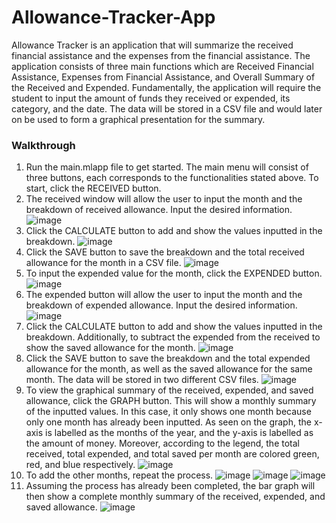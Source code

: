 # Allowance-Tracker-App

Allowance Tracker is an application that will summarize the received financial assistance and the expenses from the financial assistance. The application consists of three main functions which are Received Financial Assistance, Expenses from Financial Assistance, and Overall Summary of the Received and Expended. Fundamentally, the application will require the student to input the amount of funds they received or expended, its category, and the date. The data will be stored in a CSV file and would later on be used to form a graphical presentation for the summary.

### Walkthrough

1. Run the main.mlapp file to get started. The main menu will consist of three buttons, each corresponds to the functionalities stated above. To start, click the RECEIVED button.
2. The received window will allow the user to input the month and the breakdown of received allowance. Input the desired information.
![image](https://github.com/user-attachments/assets/4e27c69b-1a3c-4b32-b7da-a325b1a5d9f1)
3. Click the CALCULATE button to add and show the values inputted in the breakdown.
![image](https://github.com/user-attachments/assets/62f281c3-cba1-42c0-b1c2-14b54975094d)
4. Click the SAVE button to save the breakdown and the total received allowance for the month in a CSV file.
![image](https://github.com/user-attachments/assets/accefe58-d1fe-4bc1-b6fb-0cd789d4a88b)
5. To input the expended value for the month, click the EXPENDED button.
![image](https://github.com/user-attachments/assets/3ce19f96-eaf3-4bfd-a1f3-10b5de443ff3)
6. The expended button will allow the user to input the month and the breakdown of expended allowance. Input the desired information.
![image](https://github.com/user-attachments/assets/00e26c22-eade-4bab-9fc2-0110494d2cf8)
7. Click the CALCULATE button to add and show the values inputted in the breakdown. Additionally, to subtract the expended from the received to show the saved allowance for the month.
![image](https://github.com/user-attachments/assets/befb200a-de37-4559-9301-c72baad9695a)
8. Click the SAVE button to save the breakdown and the total expended allowance for the month, as well as the saved allowance for the same month. The data will be stored in two different CSV files.
![image](https://github.com/user-attachments/assets/7c8ee536-9796-49e9-b161-9e7f4bee5a69)
9. To view the graphical summary of the received, expended, and saved allowance, click the GRAPH button. This will show a monthly summary of the inputted values. In this case, it only shows one month because only one month has already been inputted. As seen on the graph, the x-axis is labelled as the months of the year, and the y-axis is labelled as the amount of money. Moreover, according to the legend, the total received, total expended, and total saved per month are colored green, red, and blue respectively.
![image](https://github.com/user-attachments/assets/68c2ba9f-18bd-4707-a4b0-31e351e9fb10)
10. To add the other months, repeat the process.
![image](https://github.com/user-attachments/assets/c2044696-92d6-47fa-afd9-1954d68518db)
![image](https://github.com/user-attachments/assets/1ab5a5e6-7b97-46ba-af9b-e4dacbebd3a3)
![image](https://github.com/user-attachments/assets/d7fcd8aa-054f-423c-94e3-6462d68c5944)
11. Assuming the process has already been completed, the bar graph will then show a complete monthly summary of the received, expended, and saved allowance.
![image](https://github.com/user-attachments/assets/f5db8be1-67cc-4c44-8d70-eef91c0ac5cb)
